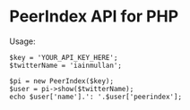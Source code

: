 # PeerIndex API for PHP

Usage:

    $key = 'YOUR_API_KEY_HERE';
    $twitterName = 'iainmullan';

    $pi = new PeerIndex($key);
    $user = pi->show($twitterName);
    echo $user['name'].': '.$user['peerindex'];
